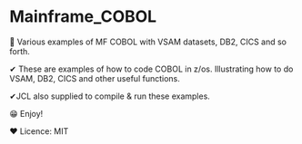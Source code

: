 # Mainframe_COBOL
👀 Various examples of MF COBOL with VSAM datasets, DB2, CICS and so forth.

✔ These are examples of how to code COBOL in z/os. Illustrating how to do VSAM, DB2, CICS and other useful functions.

✔JCL also supplied to compile & run these examples.

😁 Enjoy!

❤ Licence:
MIT
